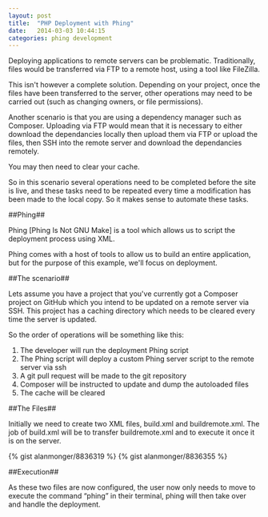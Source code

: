 ```yaml
---
layout: post
title:  "PHP Deployment with Phing"
date:   2014-03-03 10:44:15
categories: phing development
---
```


Deploying applications to remote servers can be problematic. Traditionally, files would be transferred via FTP to a remote host, using a tool like FileZilla.

This isn't however a complete solution. Depending on your project, once the files have been transferred to the server, other operations may need to be carried out (such as changing owners, or file permissions).

Another scenario is that you are using a dependency manager such as Composer. Uploading via FTP would mean that it is necessary to either download the dependancies locally then upload them via FTP or upload the files, then SSH into the remote server and download the dependancies remotely.

You may then need to clear your cache.

So in this scenario several operations need to be completed before the site is live, and these tasks need to be repeated every time a modification has been made to the local copy. So it makes sense to automate these tasks.

##Phing##

Phing [Phing Is Not GNU Make] is a tool which allows us to script the deployment process using XML.

Phing comes with a host of tools to allow us to build an entire application, but for the purpose of this example, we'll focus on deployment.

##The scenario##

Lets assume you have a project that you've currently got a Composer project on GitHub which you intend to be updated on a remote server via SSH. This project has a caching directory which needs to be cleared every time the server is updated.

So the order of operations will be something like this:

1. The developer will run the deployment Phing script
2. The Phing script will deploy a custom Phing server script to the remote server via ssh
3. A git pull request will be made to the git repository
4. Composer will be instructed to update and dump the autoloaded files
5. The cache will be cleared

##The Files##

Initially we need to create two XML files, build.xml and buildremote.xml. The job of build.xml will be to transfer buildremote.xml and to execute it once it is on the server.

{% gist alanmonger/8836319 %}
{% gist alanmonger/8836355 %}

##Execution##

As these two files are now configured, the user now only needs to move to execute the command “phing” in their terminal, phing will then take over and handle the deployment.
